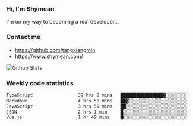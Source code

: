 ### Hi, I'm Shymean

I'm on my way to becoming a real developer...

### Contact me

- <https://github.com/tangxiangmin>
- <https://www.shymean.com/>

![Github Stats](https://github-readme-stats.vercel.app/api?username=tangxiangmin&show_icons=true&theme=dark)


###  Weekly code statistics

<!--START_SECTION:waka-->

```txt
TypeScript                 32 hrs 8 mins   ████████████████▓░░░░░░░░   66.63 %
Markdown                   4 hrs 50 mins   ██▓░░░░░░░░░░░░░░░░░░░░░░   10.03 %
JavaScript                 3 hrs 59 mins   ██░░░░░░░░░░░░░░░░░░░░░░░   08.26 %
JSON                       2 hrs 1 min     █░░░░░░░░░░░░░░░░░░░░░░░░   04.20 %
Vue.js                     1 hr 49 mins    █░░░░░░░░░░░░░░░░░░░░░░░░   03.78 %
```

<!--END_SECTION:waka-->